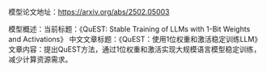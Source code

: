 模型论文地址：https://arxiv.org/abs/2502.05003

模型概述：当前标题：《QuEST: Stable Training of LLMs with 1-Bit Weights and Activations》
中文文章标题：《QuEST：使用1位权重和激活稳定训练LLM》
文章内容：提出QuEST方法，通过1位权重和激活实现大规模语言模型稳定训练，减少计算资源需求。
